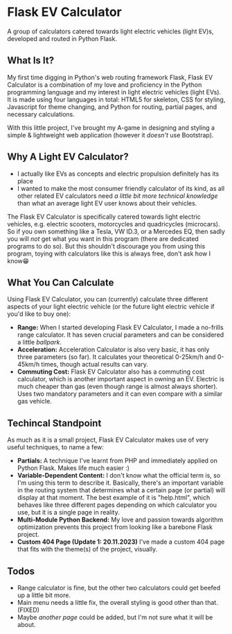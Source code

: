 # Flask EV Calculator
A group of calculators catered towards light electric vehicles (light EV)s, developed and routed in Python Flask.

## What Is It?

My first time digging in Python's web routing framework Flask, Flask EV Calculator is a combination of my love and proficiency in the Python programming language and my interest in light electric vehicles (light EVs). It is made using four languages in total: HTML5 for skeleton, CSS for styling, Javascript for theme changing, and Python for routing, partial pages, and necessary calculations.

With this little project, I've brought my A-game in designing and styling a simple & lightweight web application (however it _doesn't_ use Bootstrap).

## Why A Light EV Calculator?

- I actually like EVs as concepts and electric propulsion definitely has its place
- I wanted to make the most consumer friendly calculator of its kind, as all other related EV calculators need _a little bit more technical knowledge_ than what an average light EV user knows about their vehicles.

The Flask EV Calculator is specifically catered towards light electric vehicles, e.g. electric scooters, motorcycles and quadricycles (microcars). So if you own something like a Tesla, VW ID.3, or a Mercedes EQ, then sadly you will _not_ get what you want in this program (there are dedicated programs to do so). But this shouldn't discourage you from using this program, toying with calculators like this is always free, don't ask how I know😁

## What You Can Calculate

Using Flask EV Calculator, you can (currently) calculate three different aspects of your light electric vehicle (or the future light electric vehicle if you'd like to buy one):

- **Range:** When I started developing Flask EV Calculator, I made a no-frills range calculator. It has seven crucial parameters and can be considered a little _ballpark_.
- **Acceleration:** Acceleration Calculator is also very basic, it has only three parameters (so far). It calculates your theoretical 0-25km/h and 0-45km/h times, though actual results can vary.
- **Commuting Cost:** Flask EV Calculator also has a commuting cost calculator, which is another important aspect in owning an EV. Electric is much cheaper than gas (even though range is almost always shorter). Uses two mandatory parameters and it can even compare with a similar gas vehicle.

## Techincal Standpoint

As much as it is a small project, Flask EV Calculator makes use of very useful techniques, to name a few:

- **Partials:** A technique I've learnt from PHP and immediately applied on Python Flask. Makes life much easier :)
- **Variable-Dependent Content:** I don't know what the official term is, so I'm using this term to describe it. Basically, there's an important variable in the routing system that determines what a certain page (or partial) will display at that moment. The best example of it is "help.html", which behaves like three different pages depending on which calculator you use, but it is a single page in reality.
- **Multi-Module Python Backend:** My love and passion towards algorithm optimization prevents this project from looking like a barebone Flask project.
- **Custom 404 Page (Update 1: 20.11.2023)** I've made a custom 404 page that fits with the theme(s) of the project, visually.

## Todos

- Range calculator is fine, but the other two calculators could get beefed up a little bit more.
- Main menu needs a little fix, the overall styling is good other than that. (FIXED)
- Maybe _another page_ could be added, but I'm not sure what it will be about.
